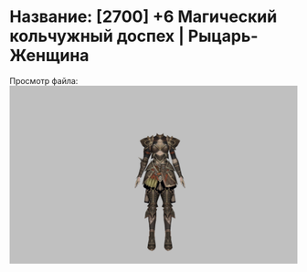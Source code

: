 # Название: [2700] +6 Магический кольчужный доспех | Рыцарь-Женщина

Просмотр файла:
![p010006.png](p010006.png)